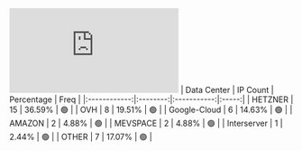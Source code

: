 ![Diagramm](https://github.com/obajay/StateSync-snapshots/blob/main/Projects/Carbon/1/README.md)
| Data Center | IP Count | Percentage | Freq |
|:------------:|:--------:|:-----------:|:-----:|
| HETZNER | 15 | 36.59% | 🟢 |
| OVH | 8 | 19.51% | 🟢 |
| Google-Cloud | 6 | 14.63% | 🟢 |
| AMAZON | 2 | 4.88% | 🟢 |
| MEVSPACE | 2 | 4.88% | 🟢 |
| Interserver | 1 | 2.44% | 🟢 |
| OTHER | 7 | 17.07% | 🟢 |